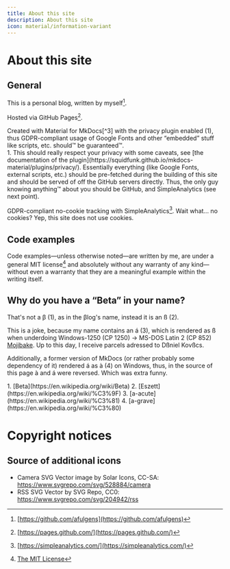 ```yaml
---
title: About this site
description: About this site
icon: material/information-variant
---
```


# About this site

## General

This is a personal blog, written by myself[^1].

Hosted via GitHub Pages[^2].

<div class="annotate" markdown>
Created with Material for MkDocs[^3] with the privacy plugin enabled (1), thus GDPR-compliant usage of Google Fonts and other “embedded” stuff like scripts, etc. should™ be guaranteed™.
</div>
1. This should really respect your privacy with some caveats, see [the documentation of the plugin](https://squidfunk.github.io/mkdocs-material/plugins/privacy/). Essentially everything (like Google Fonts, external scripts, etc.) should be pre-fetched during the building of this site and should be served of off the GitHub servers directly. Thus, the only guy knowing anything™ about you should be GitHub, and SimpleAnalytics (see next point).

GDPR-compliant no-cookie tracking with SimpleAnalytics[^4]. Wait what... no cookies? Yep, this site does not use cookies.

## Code examples

Code examples—unless otherwise noted—are written by me, are under a general MIT license[^5] and absolutely without any warranty of any kind—without even a warranty that they are a meaningful example within the writing itself.

## Why do you have a “Beta” in your name?

<div class="annotate" markdown>
That's not a β (1), as in the βlog's name, instead it is an ß (2).

This is a joke, because my name contains an á (3), which is rendered as ß when underdoing Windows-1250 (CP 1250) → MS-DOS Latin 2 (CP 852) [Mojibake](https://en.wikipedia.org/wiki/Mojibake). Up to this day, I receive parcels adressed to Dßniel Kovßcs.

Additionally, a former version of MkDocs (or rather probably some dependency of it) rendered á as à (4) on Windows, thus, in the source of this page à and á were reversed. Which was extra funny.
</div>
1. [Beta](https://en.wikipedia.org/wiki/Beta)
2. [Eszett](https://en.wikipedia.org/wiki/%C3%9F)
3. [a-acute](https://en.wikipedia.org/wiki/%C3%81)
4. [a-grave](https://en.wikipedia.org/wiki/%C3%80)

# Copyright notices

## Source of additional icons

- Camera SVG Vector image by Solar Icons, CC-SA: https://www.svgrepo.com/svg/528884/camera
- RSS SVG Vector by SVG Repo, CC0: https://www.svgrepo.com/svg/204942/rss

[^1]: [https://github.com/afulgens](https://github.com/afulgens)
[^2]: [https://pages.github.com/](https://pages.github.com/)
[^3]: [https://squidfunk.github.io/mkdocs-material/](https://squidfunk.github.io/mkdocs-material/)
[^4]: [https://simpleanalytics.com/](https://simpleanalytics.com/)
[^5]: [The MIT License](https://opensource.org/license/mit/)
